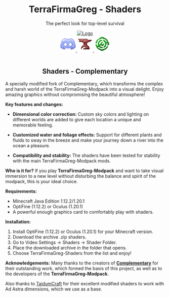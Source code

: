 <div align="center">
  <h1>TerraFirmaGreg - Shaders</h1>
  
  <a>The perfect look for top-level survival</a>

  <a href="https://github.com/TerraFirmaGreg-Team/Shaders-Complementary">
    <img src="https://github.com/TerraFirmaGreg-Team/.github/blob/main/branding/icon/v3/tfg_logo_shader_1080p.png?raw=true" alt="Logo" height="120"/>
  </a>
  </br>
  <a href="https://discord.gg/AEaCzCTUwQ">
    <img src="https://github.com/TerraFirmaGreg-Team/.github/blob/main/branding/button/brands/discord_logo_32x.png?raw=true" alt="Join our Discord" height="50"/>
  </a>
  <a href="https://www.curseforge.com/minecraft/shaders/terrafirmagreg-shaders">
    <img src="https://github.com/TerraFirmaGreg-Team/.github/blob/main/branding/button/brands/curseforge_logo_32x.png?raw=true" alt="Available on CurseForge" height="50"/>
  </a>
  <a href="https://modrinth.com/shader/terrafirmagreg-shaders">
    <img src="https://github.com/TerraFirmaGreg-Team/.github/blob/main/branding/button/brands/modrinth_logo_32x.png?raw=true" alt="Available on Modrinth" height="50"/>
  </a>
  </br>
  </br>
  <h2>Shaders - Complementary</h2>
</div>

A specially modified fork of Complementary, which transforms the complex and harsh world of the TerraFirmaGreg-Modpack into a visual delight. Enjoy amazing graphics without compromising the beautiful atmosphere!

**Key features and changes:**
- **Dimensional color correction:** Custom sky colors and lighting on different worlds are added to give each location a unique and memorable feeling.

- **Customized water and foliage effects:** Support for different plants and fluids to sway in the breeze and make your journey down a river into the ocean a pleasure.

- **Compatibility and stability:** The shaders have been tested for stability with the main TerraFirmaGreg-Modpack mods.

**Who is it for?**
If you play **TerraFirmaGreg-Modpack** and want to take visual immersion to a new level without disturbing the balance and spirit of the modpack, this is your ideal choice.

**Requirements:**
- Minecraft Java Edition 1.12.2/1.20.1
- OptiFine (1.12.2) or Oculus (1.20.1)
- A powerful enough graphics card to comfortably play with shaders.

**Installation:**

1. Install OptiFine (1.12.2) or Oculus (1.20.1) for your Minecraft version.
2.  Download the archive .zip shaders.
3.  Go to Video Settings -> Shaders -> Shader Folder.
4.  Place the downloaded archive in the folder that opens.
5. Choose TerraFirmaGreg-Shaders from the list and enjoy!

**Acknowledgements:**
Many thanks to the creators of **[Complementary](https://www.curseforge.com/minecraft/shaders/complementary-unbound)** for their outstanding work, which formed the basis of this project, as well as to the developers of the **TerraFirmaGreg-Modpack**.

Also thanks to [TaidumCraft](https://modrinth.com/modpack/taidumcraft) for their excellent modified shaders to work with Ad Astra dimensions, which we use as a base.

